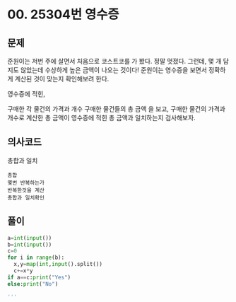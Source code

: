 # 00. 25304번 영수증
## 문제
준원이는 저번 주에 살면서 처음으로 코스트코를 가 봤다. 정말 멋졌다. 그런데, 몇 개 담지도 않았는데 수상하게 높은 금액이 나오는 것이다! 준원이는 영수증을 보면서 정확하게 계산된 것이 맞는지 확인해보려 한다.

영수증에 적힌,

구매한 각 물건의 가격과 개수
구매한 물건들의 총 금액
을 보고, 구매한 물건의 가격과 개수로 계산한 총 금액이 영수증에 적힌 총 금액과 일치하는지 검사해보자.
## 의사코드
총합과 일치
```
총합
몇번 반복하는가
반복한것을 계산
총합과 일치확인

```

## 풀이
```python
a=int(input())
b=int(input())
c=0
for i in range(b):
  x,y=map(int,input().split())
  c+=x*y
if a==c:print("Yes")
else:print("No")

'''

